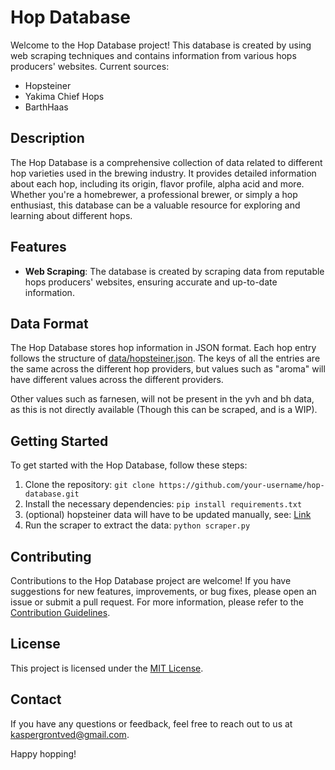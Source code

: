 # Hop Database

Welcome to the Hop Database project! This database is created by using web scraping techniques and contains information from various hops producers' websites.
Current sources:

* Hopsteiner
* Yakima Chief Hops
* BarthHaas

## Description

The Hop Database is a comprehensive collection of data related to different hop varieties used in the brewing industry. It provides detailed information about each hop, including its origin, flavor profile, alpha acid and more. Whether you're a homebrewer, a professional brewer, or simply a hop enthusiast, this database can be a valuable resource for exploring and learning about different hops.

## Features

* **Web Scraping**: The database is created by scraping data from reputable hops producers' websites, ensuring accurate and up-to-date information.

## Data Format

The Hop Database stores hop information in JSON format. Each hop entry follows the structure of [data/hopsteiner.json](data/hopsteiner.json).
The keys of all the entries are the same across the different hop providers, but values such as "aroma" will have different values across the different providers.

Other values such as farnesen, will not be present in the yvh and bh data, as this is not directly available (Though this can be scraped, and is a WIP).

## Getting Started

To get started with the Hop Database, follow these steps:

1. Clone the repository: `git clone https://github.com/your-username/hop-database.git`
2. Install the necessary dependencies: `pip install requirements.txt`
3. (optional) hopsteiner data will have to be updated manually, see: [Link](hopsteiner/README.md)
4. Run the scraper to extract the data: `python scraper.py`

## Contributing

Contributions to the Hop Database project are welcome! If you have suggestions for new features, improvements, or bug fixes, please open an issue or submit a pull request. For more information, please refer to the [Contribution Guidelines](CONTRIBUTING.md).

## License

This project is licensed under the [MIT License](LICENSE).

## Contact

If you have any questions or feedback, feel free to reach out to us at <kaspergrontved@gmail.com>.

Happy hopping!
